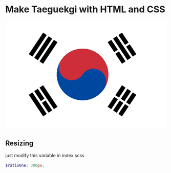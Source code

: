 # Make Taeguekgi with HTML and CSS

<img src='./img/taeguekgi.png' width='700px'>

## Resizing
just modify this variable in index.scss
``` scss
$ratioOne: 300px;
```